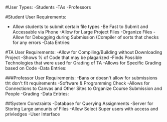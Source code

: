 #User Types:
-Students
-TAs
-Professors

#Student User Requirements:
 - Allow students to submit certain file types
  -Be Fast to Submit and Accessable via Phone
  -Allow for Large Project Files 
  -Organize Files
  -Allow for Debugging during Submission (Compiler of sorts that checks for any errors
  -Data Entries:
    
#TA User Requirements:
   -Allow for Compiling/Building without Downloading Project
   -Shows % of Code that may be plagarized
   -Finds Possible Technologies that were used for Grading of TA
   -Allows for Specific Grading based on Code
   -Data Entries:
   
###Professor User Requirements:
   -Bans or doesn't allow for submissions tht don't fit requirements
   -Software & Programming Check
   -Allows for Connections to Canvas and Other Sites to Organize Course Submission and People
   -Grading
   -Data Entries: 

##System Constraints
   -Database for Querying Assignments
   -Server for Storing Large amounts of Files 
   -Allow Select Super users with access and privledges
   -User Interface
   

